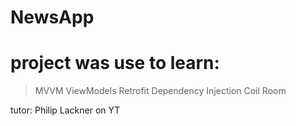 # NewsApp
# project was use to learn:

> MVVM
> ViewModels
> Retrofit
> Dependency Injection
> Coil
> Room

tutor: Philip Lackner on YT
